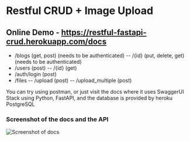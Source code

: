 # Restful CRUD + Image Upload
## Online Demo - https://restful-fastapi-crud.herokuapp.com/docs

- /blogs (get, post) (needs to be authenticated)
-- /{id} (put, delete, get) (needs to be authenticated)
- /users (post)
-- /{id} (get)
- /auth/login (post)
- /files
-- /upload (post)
-- /upload_multiple (post)

You can try using postman, or just visit the docs where it uses SwaggerUI
Stack using Python, FastAPI, and the database is provided by heroku PostgreSQL
### Screenshot of the docs and the API

![Screenshot of docs](https://i.ibb.co/S65hYBw/Fire-Shot-Capture-003-Fast-API-Swagger-UI-restful-fastapi-crud-herokuapp-com.png)